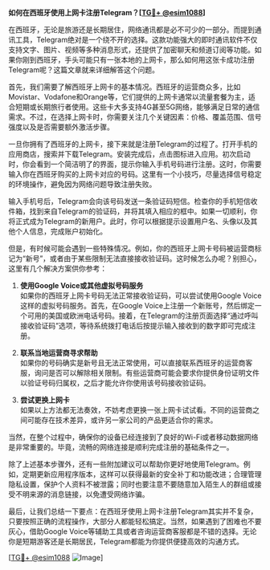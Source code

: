 **如何在西班牙使用上网卡注册Telegram？[[TG💪+ @esim1088](https://t.me/s/esim1088)]**

在西班牙，无论是旅游还是长期居住，网络通讯都是必不可少的一部分。而提到通讯工具，Telegram绝对是一个绕不开的选择。这款功能强大的即时通讯软件不仅支持文字、图片、视频等多种消息形式，还提供了加密聊天和频道订阅等功能。如果你刚到西班牙，手头可能只有一张本地的上网卡，那么如何用这张卡成功注册Telegram呢？这篇文章就来详细解答这个问题。

首先，我们需要了解西班牙上网卡的基本情况。西班牙的运营商众多，比如Movistar、Vodafone和Orange等，它们提供的上网卡通常以流量套餐为主，适合短期或长期旅行者使用。这些卡大多支持4G甚至5G网络，能够满足日常的通信需求。不过，在选择上网卡时，你需要关注几个关键因素：价格、覆盖范围、信号强度以及是否需要额外激活步骤。

一旦你拥有了西班牙的上网卡，接下来就是注册Telegram的过程了。打开手机的应用商店，搜索并下载Telegram。安装完成后，点击图标进入应用。初次启动时，你会看到一个简洁明了的界面，提示你输入手机号码进行注册。这时，你需要输入你在西班牙购买的上网卡对应的号码。这里有一个小技巧，尽量选择信号稳定的环境操作，避免因为网络问题导致注册失败。

输入手机号后，Telegram会向该号码发送一条验证码短信。检查你的手机短信收件箱，找到来自Telegram的验证码，并将其填入相应的框中。如果一切顺利，你将正式成为Telegram的新用户。此时，你可以根据提示设置用户名、头像以及其他个人信息，完成账户初始化。

但是，有时候可能会遇到一些特殊情况。例如，你的西班牙上网卡号码被运营商标记为“新号”，或者由于某些限制无法直接接收验证码。这时候怎么办呢？别担心，这里有几个解决方案供你参考：

1. **使用Google Voice或其他虚拟号码服务**  
   如果你的西班牙上网卡号码无法正常接收验证码，可以尝试使用Google Voice这样的虚拟号码服务。首先，在Google Voice上注册一个新账号，然后绑定一个可用的美国或欧洲电话号码。接着，在Telegram的注册页面选择“通过呼叫接收验证码”选项，等待系统拨打电话后按提示输入接收到的数字即可完成注册。

2. **联系当地运营商寻求帮助**  
   如果你的号码确实是新号且无法正常使用，可以直接联系西班牙的运营商客服，询问是否可以解除相关限制。有些运营商可能会要求你提供身份证明文件以验证号码归属权，之后才能允许你使用该号码接收验证码。

3. **尝试更换上网卡**  
   如果以上方法都无法奏效，不妨考虑更换一张上网卡试试看。不同的运营商之间可能存在技术差异，或许另一家公司的产品更适合你的需求。

当然，在整个过程中，确保你的设备已经连接到了良好的Wi-Fi或者移动数据网络是非常重要的。毕竟，流畅的网络连接是顺利完成注册的基础条件之一。

除了上述基本步骤外，还有一些附加建议可以帮助你更好地使用Telegram。例如，定期更新应用程序版本，这样可以获得最新的安全补丁和功能改进；合理管理隐私设置，保护个人资料不被泄露；同时也要注意不要随意加入陌生人的群组或接受不明来源的消息链接，以免遭受网络诈骗。

最后，让我们总结一下要点：在西班牙使用上网卡注册Telegram其实并不复杂，只要按照正确的流程操作，大部分人都能轻松搞定。当然，如果遇到了困难也不要灰心，借助Google Voice等辅助工具或者咨询运营商客服都是不错的选择。无论你是短期游客还是长期居民，Telegram都能为你提供便捷高效的沟通方式。

[[TG💪+ @esim1088](https://t.me/s/esim1088) ![Image](https://i.postimg.cc/4NQfJmqS/Snipaste-2025-05-13-00-14-12.png)]